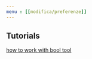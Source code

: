```yaml
---
menu : [[modifica/preferenze]]
---
```


## Tutorials
[](https://www.youtube.com/watch?v=A7LpZKCjF7k)
[how to work with bool tool](https://www.youtube.com/watch?v=T7oU39ROzTk)